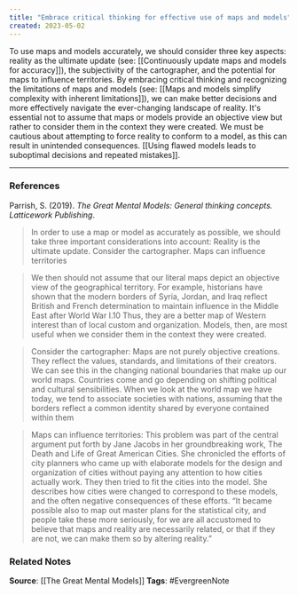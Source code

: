 ```yaml
---
title: "Embrace critical thinking for effective use of maps and models"
created: 2023-05-02
---
```


To use maps and models accurately, we should consider three key aspects: reality as the ultimate update (see: [[Continuously update maps and models for accuracy]]), the subjectivity of the cartographer, and the potential for maps to influence territories. By embracing critical thinking and recognizing the limitations of maps and models (see: [[Maps and models simplify complexity with inherent limitations]]), we can make better decisions and more effectively navigate the ever-changing landscape of reality. It's essential not to assume that maps or models provide an objective view but rather to consider them in the context they were created. We must be cautious about attempting to force reality to conform to a model, as this can result in unintended consequences. [[Using flawed models leads to suboptimal decisions and repeated mistakes]].

--- 
### References

Parrish, S. (2019). _The Great Mental Models: General thinking concepts. Latticework Publishing_.

>  In order to use a map or model as accurately as possible, we should take three important considerations into account: Reality is the ultimate update. Consider the cartographer. Maps can influence territories

> We then should not assume that our literal maps depict an objective view of the geographical territory. For example, historians have shown that the modern borders of Syria, Jordan, and Iraq reflect British and French determination to maintain influence in the Middle East after World War I.10 Thus, they are a better map of Western interest than of local custom and organization. Models, then, are most useful when we consider them in the context they were created.

> Consider the cartographer: Maps are not purely objective creations. They reflect the values, standards, and limitations of their creators. We can see this in the changing national boundaries that make up our world maps. Countries come and go depending on shifting political and cultural sensibilities. When we look at the world map we have today, we tend to associate societies with nations, assuming that the borders reflect a common identity shared by everyone contained within them

> Maps can influence territories: This problem was part of the central argument put forth by Jane Jacobs in her groundbreaking work, The Death and Life of Great American Cities. She chronicled the efforts of city planners who came up with elaborate models for the design and organization of cities without paying any attention to how cities actually work. They then tried to fit the cities into the model. She describes how cities were changed to correspond to these models, and the often negative consequences of these efforts. “It became possible also to map out master plans for the statistical city, and people take these more seriously, for we are all accustomed to believe that maps and reality are necessarily related, or that if they are not, we can make them so by altering reality.” 

### Related Notes
**Source**: [[The Great Mental Models]]
**Tags**: #EvergreenNote
